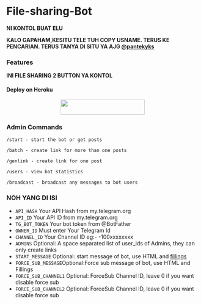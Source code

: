 # File-sharing-Bot


**NI KONTOL BUAT ELU**

**KALO GAPAHAM,KESITU TELE TUH COPY USNAME. TERUS KE PENCARIAN. TERUS TANYA DI SITU YA AJG [ @pantekyks ](https://www.telegram.dog/pantekyks)**

### Features
**INI FILE SHARING 2 BUTTON YA KONTOL**

#### Deploy on Heroku
<p align="center"><a href="https://heroku.com/deploy?template=https://github.com/ReyyNada/Reyy-XFsub-Bot"> <img src="https://img.shields.io/badge/Deploy%20To%20Heroku-Green?style=for-the-badge&logo=heroku" width="220" height="38.45"/></a></p>

### Admin Commands

```
/start - start the bot or get posts

/batch - create link for more than one posts

/genlink - create link for one post

/users - view bot statistics

/broadcast - broadcast any messages to bot users
```

### NOH YANG DI ISI

* `API_HASH` Your API Hash from my.telegram.org
* `API_ID` Your API ID from my.telegram.org
* `TG_BOT_TOKEN` Your bot token from @BotFather
* `OWNER_ID` Must enter Your Telegram Id
* `CHANNEL_ID` Your Channel ID eg:- -100xxxxxxxx
* `ADMINS` Optional: A space separated list of user_ids of Admins, they can only create links
* `START_MESSAGE` Optional: start message of bot, use HTML and <a href='https://github.com/codexbotz/File-Sharing-Bot/blob/main/README.md#start_message'>fillings</a>
* `FORCE_SUB_MESSAGE`Optional:Force sub message of bot, use HTML and Fillings
* `FORCE_SUB_CHANNEL1` Optional: ForceSub Channel ID, leave 0 if you want disable force sub
* `FORCE_SUB_CHANNEL2` Optional: ForceSub Channel ID, leave 0 if you want disable force sub
